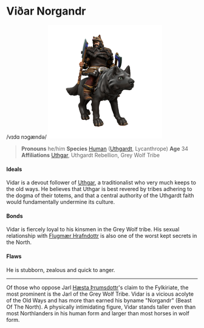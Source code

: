 # Viðar Norgandr
/vɪdɑ nɔgændə/
![](vidar-norgandr.png)

> **Pronouns** he/him
> **Species** [Human](../../Species/Homonid/Human.md) ([Uthgardt](../../index.md), Lycanthrope)
> **Age** 34
> **Affiliations** [Uthgar](../../Cosmology/Daemons/Apotheotes/Uthgar.md), Uthgardt Rebellion, Grey Wolf Tribe

#### Ideals
Vidar is a devout follower of [Uthgar](../../Cosmology/Daemons/Apotheotes/Uthgar.md), a traditionalist who very much keeps to the old ways. He believes that Uthgar is best revered by tribes adhering to the dogma of their totems, and that a central authority of the Uthgardt faith would fundamentally undermine its culture.

#### Bonds
Vidar is fiercely loyal to his kinsmen in the Grey Wolf tribe. His sexual relationship with [Flugmær Hrafndottr](Flugmær%20Hrafndottr.md) is also one of the worst kept secrets in the North.

#### Flaws
He is stubborn, zealous and quick to anger. 

---

Of those who oppose Jarl [Hæsta Þrumsdottr](Hæsta%20Þrumsdottr.md)'s claim to the Fylkiriate, the most prominent is the Jarl of the Grey Wolf Tribe. Vidar is a vicious acolyte of the Old Ways and has more than earned his byname "Norgandr" (Beast Of The North). A physically intimidating figure, Vidar stands taller even than most Northlanders in his human form and larger than most horses in wolf form.